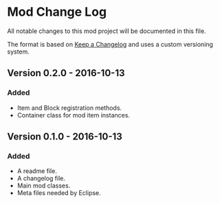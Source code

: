 # Mod Change Log
All notable changes to this mod project will be documented in this file.

The format is based on [Keep a Changelog](http://keepachangelog.com/) and uses a custom versioning system.

## Version 0.2.0 - 2016-10-13
### Added
- Item and Block registration methods.
- Container class for mod item instances.

## Version 0.1.0 - 2016-10-13
### Added
- A readme file.
- A changelog file.
- Main mod classes.
- Meta files needed by Eclipse.